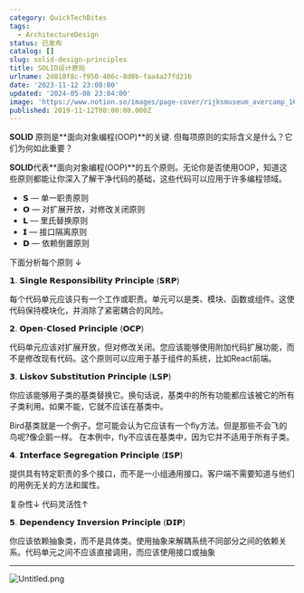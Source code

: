 ```yaml
---
category: QuickTechBites
tags:
  - ArchitectureDesign
status: 已发布
catalog: []
slug: solid-design-principles
title: SOLID设计原则
urlname: 2d810f8c-f950-406c-8d0b-faa4a27fd21b
date: '2023-11-12 23:08:00'
updated: '2024-05-08 23:04:00'
image: 'https://www.notion.so/images/page-cover/rijksmuseum_avercamp_1620.jpg'
published: 2019-11-12T08:00:00.000Z
---
```


**SOLID** 原则是**面向对象编程(OOP)**的关键. 但每项原则的实际含义是什么？它们为何如此重要？


**SOLID**代表**面向对象编程(OOP)**的五个原则。无论你是否使用OOP，知道这些原则都能让你深入了解干净代码的基础，这些代码可以应用于许多编程领域。

- 𝗦 — 单一职责原则
- 𝗢 — 对扩展开放，对修改关闭原则
- 𝗟 — 里氏替换原则
- 𝗜 — 接口隔离原则
- 𝗗 — 依赖倒置原则

下面分析每个原则 ↓


𝟭. 𝗦𝗶𝗻𝗴𝗹𝗲 𝗥𝗲𝘀𝗽𝗼𝗻𝘀𝗶𝗯𝗶𝗹𝗶𝘁𝘆 𝗣𝗿𝗶𝗻𝗰𝗶𝗽𝗹𝗲 (𝗦𝗥𝗣)


每个代码单元应该只有一个工作或职责。单元可以是类、模块、函数或组件。这使代码保持模块化，并消除了紧密耦合的风险。


𝟮. 𝗢𝗽𝗲𝗻-𝗖𝗹𝗼𝘀𝗲𝗱 𝗣𝗿𝗶𝗻𝗰𝗶𝗽𝗹𝗲 (𝗢𝗖𝗣)


代码单元应该对扩展开放，但对修改关闭。您应该能够使用附加代码扩展功能，而不是修改现有代码。这个原则可以应用于基于组件的系统，比如React前端。


𝟯. 𝗟𝗶𝘀𝗸𝗼𝘃 𝗦𝘂𝗯𝘀𝘁𝗶𝘁𝘂𝘁𝗶𝗼𝗻 𝗣𝗿𝗶𝗻𝗰𝗶𝗽𝗹𝗲 (𝗟𝗦𝗣)


你应该能够用子类的基类替换它。换句话说，基类中的所有功能都应该被它的所有子类利用。如果不能，它就不应该在基类中。


Bird基类就是一个例子。您可能会认为它应该有一个fly方法。但是那些不会飞的鸟呢?像企鹅一样。
在本例中，fly不应该在基类中，因为它并不适用于所有子类。


𝟰. 𝗜𝗻𝘁𝗲𝗿𝗳𝗮𝗰𝗲 𝗦𝗲𝗴𝗿𝗲𝗴𝗮𝘁𝗶𝗼𝗻 𝗣𝗿𝗶𝗻𝗰𝗶𝗽𝗹𝗲 (𝗜𝗦𝗣)


提供具有特定职责的多个接口，而不是一小组通用接口。客户端不需要知道与他们的用例无关的方法和属性。


复杂性↓
代码灵活性↑


𝟱. 𝗗𝗲𝗽𝗲𝗻𝗱𝗲𝗻𝗰𝘆 𝗜𝗻𝘃𝗲𝗿𝘀𝗶𝗼𝗻 𝗣𝗿𝗶𝗻𝗰𝗶𝗽𝗹𝗲 (𝗗𝗜𝗣)


你应该依赖抽象类，而不是具体类。使用抽象来解耦系统不同部分之间的依赖关系。代码单元之间不应该直接调用，而应该使用接口或抽象


---


![Untitled.png](https://prod-files-secure.s3.us-west-2.amazonaws.com/5d24fe63-e567-4804-86f9-9fdc62e13082/6fc4afd3-478b-4aaf-9884-0a3f8e406a71/Untitled.png?X-Amz-Algorithm=AWS4-HMAC-SHA256&X-Amz-Content-Sha256=UNSIGNED-PAYLOAD&X-Amz-Credential=ASIAZI2LB466YOV6AON5%2F20250306%2Fus-west-2%2Fs3%2Faws4_request&X-Amz-Date=20250306T053941Z&X-Amz-Expires=3600&X-Amz-Security-Token=IQoJb3JpZ2luX2VjEN3%2F%2F%2F%2F%2F%2F%2F%2F%2F%2FwEaCXVzLXdlc3QtMiJIMEYCIQCa%2FdPeUWy23volypqIkAtR2VcQ0pgJXXJ6Jo5Ut1OImAIhAIcTwuw5lCGk7KF23Ni4pLtc8wFDvobGaFE5dH7L7RccKv8DCCYQABoMNjM3NDIzMTgzODA1IgwJdwKAUJied57WMJMq3AMnAxyoIqpDRpMIpQjWkASxYV%2B0QJQTgDAYRsGfhwI%2BHbVQgzd0n8H1NVxs%2FeEPj33XA36wIwrJ9ppcQK6bByKjkPuuwc5ZvW8V%2BjMzCI%2BcixiFdScVE%2BXFy4xhv%2BCI6gDzYRIKuAc6rRZv0nqb0N2mx6pdKwHpeBeBl4zV%2FedQibLzBi3nj2lmjiLmYjKejFQpqSJg75l%2BECdRObY1ZBze%2FTj7j6h8hnDnojAZaRgNuRtgCk%2FJk5hN5uE05kbdgp%2FPxIgZQ%2FyyFhh8tY3ntMZ1VZDIfrCDJMMGBwnEZuEW5I9%2B1yslQHdhEsi%2Fjw9YzKHXTHfKKkcXIFpE%2FSB%2BGp%2Biv8Fs2OqXzkUfcSuotiZTEU9eKdYgR%2BHP%2FAWc3O4d32FDYmeRct89m9E29xYVJ%2B46rklubpW6lxpKfGBcFJtI78XzX6kb1aIC6laJmaMMv0RktZ0hJV3w%2BCQ74UdxHllPIzlH7VIDdgalpbQQ5CY7EXqitLjgK%2FoEJky4n%2FT0bOHNY%2BlQ6csAZSyTEGX%2Fj8S%2FwZHM%2BgJ5Y8OKO9iPlKG3SQLaIFZ5cxGoA%2F3P5TokzvHDNVFq%2FmGM%2FttzNzXuQFOzRuzPeNs77XgYTZm8ZZ7pB%2FMkIXmMqhcCnI8K4jCL16S%2BBjqkAYL3lPksw2JecYzynl%2F4OpInCz0w7cA3iQjGehb0R5Ua%2FPWl1IJYYWBeyVVOw4ObBvPZ8RJcD67iBxssPWGdMmEFXChRJ%2FIRJhjtk1eENBNe4wTxC5WawJqAIKKwx5mtGubWKbkb10kyp0auZQXwz3rG9M0OShGzd2KvRBT%2FN8E3BqiZJv7kaDsWNztrRrxUR0D0G2Ilm9OIkbpz9OEUBYUib2J7&X-Amz-Signature=0e510db742c98ea225035a9f5eb2b6f4add2b8db6a1c152b1c4a7144e5bcaa2c&X-Amz-SignedHeaders=host&x-id=GetObject)

